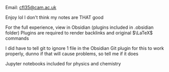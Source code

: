 Email: cfl35@cam.ac.uk

Enjoy lol I don't think my notes are THAT good

For the full experience, view in Obsidian (plugins included in .obsidian folder)
Plugins are required to render backlinks and original $\LaTeX$ commands

I did have to tell git to ignore 1 file in the Obsidian Git plugin for this to work properly, dunno if that will cause problems, so tell me if it does

Jupyter notebooks included for physics and chemistry